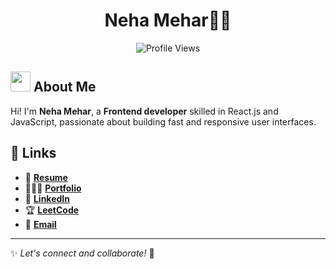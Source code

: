 <h1 align="center">Neha Mehar🙋‍♀️</h1>

<p align="center">
  <a href="https://leetcode.com/u/nehamehar"></a>
  <img src="https://komarev.com/ghpvc/?username=nehamehar&style=for-the-badge&color=blue" alt="Profile Views" />
</p>

## <img src="https://em-content.zobj.net/source/noto-emoji-animations/344/waving-hand_1f44b.gif" width="32"> About Me
Hi! I'm **Neha Mehar**, a **Frontend developer** skilled in React.js and JavaScript, passionate about building fast and responsive user interfaces.
## 🔗 Links
- 📄 **[Resume](https://drive.google.com/file/d/1YN5tiL6KvLmsYObDkzsPDiO1qRcLEiJB/view?usp=drive_link)**
- 👩🏻‍🦰 **[Portfolio](https://nehamehar.github.io)**
- 💼 **[LinkedIn](https://www.linkedin.com/in/nehamehar)**
- 🏆 **[LeetCode](https://leetcode.com/u/nehamehar)**
- 📧 **[Email](mailto:nehamehar31@gmail.com)**

---

✨ _Let's connect and collaborate!_ 🚀
